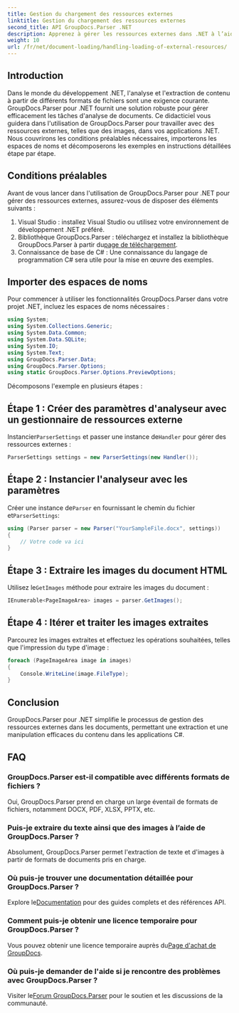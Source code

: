 ```yaml
---
title: Gestion du chargement des ressources externes
linktitle: Gestion du chargement des ressources externes
second_title: API GroupDocs.Parser .NET
description: Apprenez à gérer les ressources externes dans .NET à l’aide de GroupDocs.Parser pour une analyse et une extraction efficaces des documents.
weight: 10
url: /fr/net/document-loading/handling-loading-of-external-resources/
---
```

## Introduction
Dans le monde du développement .NET, l'analyse et l'extraction de contenu à partir de différents formats de fichiers sont une exigence courante. GroupDocs.Parser pour .NET fournit une solution robuste pour gérer efficacement les tâches d'analyse de documents. Ce didacticiel vous guidera dans l'utilisation de GroupDocs.Parser pour travailler avec des ressources externes, telles que des images, dans vos applications .NET. Nous couvrirons les conditions préalables nécessaires, importerons les espaces de noms et décomposerons les exemples en instructions détaillées étape par étape.
## Conditions préalables
Avant de vous lancer dans l'utilisation de GroupDocs.Parser pour .NET pour gérer des ressources externes, assurez-vous de disposer des éléments suivants :
1. Visual Studio : installez Visual Studio ou utilisez votre environnement de développement .NET préféré.
2. Bibliothèque GroupDocs.Parser : téléchargez et installez la bibliothèque GroupDocs.Parser à partir du[page de téléchargement](https://releases.groupdocs.com/parser/net/).
3. Connaissance de base de C# : Une connaissance du langage de programmation C# sera utile pour la mise en œuvre des exemples.

## Importer des espaces de noms
Pour commencer à utiliser les fonctionnalités GroupDocs.Parser dans votre projet .NET, incluez les espaces de noms nécessaires :
```csharp
using System;
using System.Collections.Generic;
using System.Data.Common;
using System.Data.SQLite;
using System.IO;
using System.Text;
using GroupDocs.Parser.Data;
using GroupDocs.Parser.Options;
using static GroupDocs.Parser.Options.PreviewOptions;
```

Décomposons l'exemple en plusieurs étapes :
## Étape 1 : Créer des paramètres d'analyseur avec un gestionnaire de ressources externe
 Instancier`ParserSettings` et passer une instance de`Handler` pour gérer des ressources externes :
```csharp
ParserSettings settings = new ParserSettings(new Handler());
```
## Étape 2 : Instancier l'analyseur avec les paramètres
 Créer une instance de`Parser` en fournissant le chemin du fichier et`ParserSettings`:
```csharp
using (Parser parser = new Parser("YourSampleFile.docx", settings))
{
    // Votre code va ici
}
```
## Étape 3 : Extraire les images du document HTML
 Utilisez le`GetImages` méthode pour extraire les images du document :
```csharp
IEnumerable<PageImageArea> images = parser.GetImages();
```
## Étape 4 : Itérer et traiter les images extraites
Parcourez les images extraites et effectuez les opérations souhaitées, telles que l'impression du type d'image :
```csharp
foreach (PageImageArea image in images)
{
    Console.WriteLine(image.FileType);
}
```

## Conclusion
GroupDocs.Parser pour .NET simplifie le processus de gestion des ressources externes dans les documents, permettant une extraction et une manipulation efficaces du contenu dans les applications C#.

## FAQ
### GroupDocs.Parser est-il compatible avec différents formats de fichiers ?
Oui, GroupDocs.Parser prend en charge un large éventail de formats de fichiers, notamment DOCX, PDF, XLSX, PPTX, etc.
### Puis-je extraire du texte ainsi que des images à l’aide de GroupDocs.Parser ?
Absolument, GroupDocs.Parser permet l'extraction de texte et d'images à partir de formats de documents pris en charge.
### Où puis-je trouver une documentation détaillée pour GroupDocs.Parser ?
 Explore le[Documentation](https://tutorials.groupdocs.com/parser/net/) pour des guides complets et des références API.
### Comment puis-je obtenir une licence temporaire pour GroupDocs.Parser ?
 Vous pouvez obtenir une licence temporaire auprès du[Page d'achat de GroupDocs](https://purchase.groupdocs.com/temporary-license/).
### Où puis-je demander de l'aide si je rencontre des problèmes avec GroupDocs.Parser ?
 Visiter le[Forum GroupDocs.Parser](https://forum.groupdocs.com/c/parser/17) pour le soutien et les discussions de la communauté.